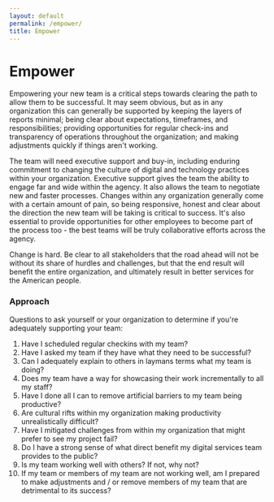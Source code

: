 ```yaml
---
layout: default
permalink: /empower/
title: Empower
---
```


# Empower

Empowering your new team is a critical steps towards clearing the path to allow them to be successful.  It may seem obvious, but as in any organization this can generally be supported by keeping the layers of reports minimal; being clear about expectations, timeframes, and responsibilities; providing opportunities for regular check-ins and transparency of operations throughout the organization; and making adjustments quickly if things aren't working.

The team will need executive support and buy-in, including enduring commitment to changing the culture of digital and technology practices within your organization. Executive support gives the team the ability to engage far and wide within the agency. It also allows the team to negotiate new and faster processes.  Changes within any organization generally come with a certain amount of pain, so being responsive, honest and clear about the direction the new team will be taking is critical to success.  It's also essential to provide opportunities for other employees to become part of the process too - the best teams will be truly collaborative efforts across the agency.

Change is hard. Be clear to all stakeholders that the road ahead will not be without its share of hurdles and challenges, but that the end result will benefit the entire organization, and ultimately result in better services for the American people. 

### Approach
Questions to ask yourself or your organization to determine if you're adequately supporting your team:

1.  Have I scheduled regular checkins with my team?
2.  Have I asked my team if they have what they need to be successful?
3.  Can I adequately explain to others in laymans terms what my team is doing?
4.  Does my team have a way for showcasing their work incrementally to all my staff?
5.  Have I done all I can to remove artificial barriers to my team being productive?
6.  Are cultural rifts within my organization making productivity unrealistically difficult?
7.  Have I mitigated challenges from within my organization that might prefer to see my project fail?
8.  Do I have a strong sense of what direct benefit my digital services team provides to the public?
9.  Is my team working well with others?  If not, why not?
10. If my team or members of my team are not working well, am I prepared to make adjustments and / or remove members of my team that are detrimental to its success?



